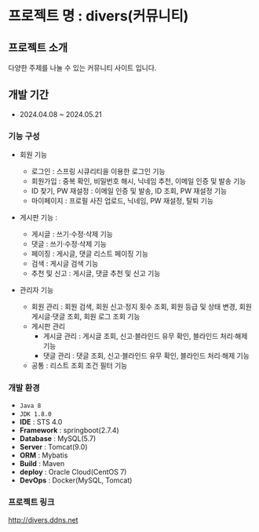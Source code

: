 # 프로젝트 명 : divers(커뮤니티)


## 프로젝트 소개
다양한 주제를 나눌 수 있는 커뮤니티 사이트 입니다.

## 개발 기간
* 2024.04.08 ~ 2024.05.21

### 기능  구성
  - 회원 기능
    - 로그인 : 스프링 시큐리티을 이용한 로그인 기능
    - 회원가입 : 중복 확인, 비밀번호 해시, 닉네임 추천, 이메일 인증 및 발송 기능
    - ID 찾기, PW 재설정 : 이메일 인증 및 발송, ID 조회, PW 재설정 기능
    - 마이페이지 : 프로필 사진 업로드, 닉네임, PW 재설정, 탈퇴 기능
      
  - 게시판 기능 :
    - 게시글 : 쓰기·수정·삭제 기능
    - 댓글 : 쓰기·수정·삭제 기능
    - 페이징 : 게시글, 댓글 리스트 페이징 기능
    - 검색 : 게시글 검색 기능
    - 추천 및 신고 : 게시글, 댓글 추천 및 신고 기능 
    
  - 관리자 기능
    - 회원 관리 : 회원 검색, 회원 신고·정지 횟수 조회, 회원 등급 및 상태 변경, 회원 게시글·댓글 조회, 회원 로그 조회 기능
    - 게시판 관리
      - 게시글 관리 : 게시글 조회, 신고·블라인드 유무 확인, 블라인드 처리·해제 기능 
      - 댓글 관리 : 댓글 조회, 신고·블라인드 유무 확인, 블라인드 처리·해제 기능
    - 공통 : 리스트 조회 조건 필터 기능


### 개발 환경
  - `Java 8`
  - `JDK 1.8.0`
  - **IDE** : STS 4.0
  - **Framework** : springboot(2.7.4)
  - **Database** : MySQL(5.7)
  - **Server** : Tomcat(9.0)
  - **ORM** : Mybatis
  - **Build** : Maven
  - **deploy** : Oracle Cloud(CentOS 7)
  - **DevOps** : Docker(MySQL, Tomcat)


### 프로젝트 링크
<http://divers.ddns.net>
